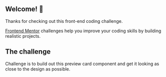 

## Welcome! 👋

Thanks for checking out this front-end coding challenge.

[Frontend Mentor](https://www.frontendmentor.io) challenges help you improve your coding skills by building realistic projects.



## The challenge

 Challenge is to build out this preview card component and get it looking as close to the design as possible.



